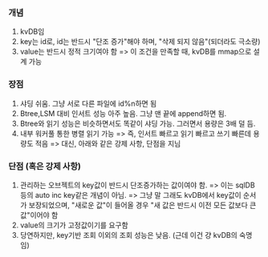 ### 개념
1. kvDB임
2. key는 id로, id는 반드시 "단조 증가"해야 하며, "삭제 되지 않음"(되더라도 극소량)
3. value는 반드시 정적 크기여야 함
=> 이 조건을 만족할 때, kvDB를 mmap으로 설계 가능
### 장점
1. 샤딩 쉬움. 그냥 서로 다른 파일에 id%n하면 됨
2. Btree,LSM 대비 인서트 성능 아주 높음. 그냥 맨 끝에 append하면 됨. 
3. Btree와 읽기 성능은 비슷하면서도 똑같이 샤딩 가능. 그러면서 용량은 3배 덜 듬.
4. 내부 워커풀 통한 병렬 읽기 가능
=> 즉, 인서트 빠르고 읽기 빠르고 쓰기 빠른데 용량도 적음
=> 대신, 아래와 같은 강제 사항, 단점을 지님
### 단점 (혹은 강제 사항)
1. 관리하는 오브젝트의 key값이 반드시 단조증가하는 값이여야 함.
=> 이는 sqlDB 등의 auto inc key같은 개념이 아님.
=> 그냥 말 그래도 kvDB에서 key값이 순서가 보장되었으며, "새로운 값"이 들어올 경우 "새 값은 반드시 이전 모든 값보다 큰 값"이어야 함
2. value의 크기가 고정값이기를 요구함
3. 당연하지만, key기반 조회 이외의 조회 성능은 낮음. (근데 이건 걍 kvDB의 숙명임)
